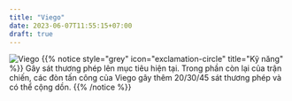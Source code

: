 ```yaml
---
title: "Viego"
date: 2023-06-07T11:55:15+07:00
draft: true
---
```

![Viego](https://storage.googleapis.com/www.publish.nocodesites.co.uk/prod/2542/files/ebff31a0d07c68b7523e6d0fb3288f848bddb069cc1740049cbc7e1e018f7201effbc610b8baff274900abf74d58c9afc8f14b70847b1e13357f505dc437953b.png)
{{% notice style="grey" icon="exclamation-circle" title="Kỹ năng" %}}
Gây sát thương phép lên mục tiêu hiện tại. Trong phần còn lại của trận chiến, các đòn tấn công của Viego gây thêm 20/30/45 sát thương phép và có thể cộng dồn.
{{% /notice %}}